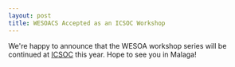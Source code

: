 ```yaml
---
layout: post
title: WESOACS Accepted as an ICSOC Workshop
---
```


We're happy to announce that the WESOA workshop series will be continued at [ICSOC](http://www.icsoc.org) this year. Hope to see you in Malaga!
